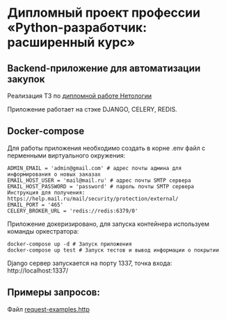# Дипломный проект профессии «Python-разработчик: расширенный курс»

## Backend-приложение для автоматизации закупок

Реализация ТЗ по [дипломной работе Нетологии](https://github.com/netology-code/python-final-diplom)

Приложение работает на стэке DJANGO, CELERY, REDIS.

## Docker-compose
Для работы приложения необходимо создать в корне .env файл с перменными виртуального окружения:

```
ADMIN_EMAIL = 'admin@gmail.com' # адрес почты админа для информирования о новых заказах
EMAIL_HOST_USER = 'mail@mail.ru' # адрес почты SMTP сервера
EMAIL_HOST_PASSWORD = 'password' # пароль почты SMTP сервера Инструкция для получения: https://help.mail.ru/mail/security/protection/external/
EMAIL_PORT = '465'
CELERY_BROKER_URL = 'redis://redis:6379/0'
```

Приложение докеризировано, для запуска контейнера используем команды оркестратора:

```
docker-compose up -d # Запуск приложения
docker-compose up test # Запуск тестов и вывод информации о покрытии
```

Django сервер запускается на порту 1337, точка входа:
http://localhost:1337/

## Примеры запросов:
Файл [request-examples.http](./request-examples.http)